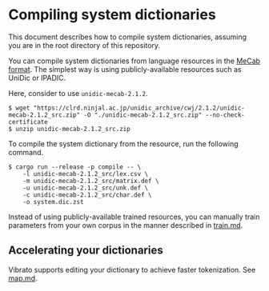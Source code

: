 # Compiling system dictionaries

This document describes how to compile system dictionaries,
assuming you are in the root directory of this repository.

You can compile system dictionaries from language resources in the [MeCab format](https://taku910.github.io/mecab/).
The simplest way is using publicly-available resources such as UniDic or IPADIC.

Here, consider to use `unidic-mecab-2.1.2`.

```shell
$ wget "https://clrd.ninjal.ac.jp/unidic_archive/cwj/2.1.2/unidic-mecab-2.1.2_src.zip" -O "./unidic-mecab-2.1.2_src.zip" --no-check-certificate
$ unzip unidic-mecab-2.1.2_src.zip
```

To compile the system dictionary from the resource,
run the following command.

```shell
$ cargo run --release -p compile -- \
    -l unidic-mecab-2.1.2_src/lex.csv \
    -m unidic-mecab-2.1.2_src/matrix.def \
    -u unidic-mecab-2.1.2_src/unk.def \
    -c unidic-mecab-2.1.2_src/char.def \
    -o system.dic.zst
```

Instead of using publicly-available trained resources,
you can manually train parameters from your own corpus
in the manner described in [train.md](./train.md).

## Accelerating your dictionaries

Vibrato supports editing your dictionary to achieve faster tokenization.
See [map.md](./map.md).

